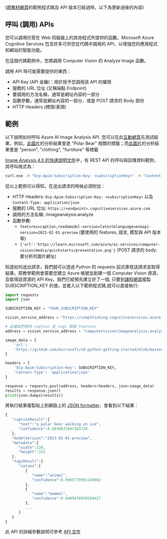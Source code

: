 ([原教材網頁](https://github.com/microsoft/c9-python-getting-started/tree/master/python-for-beginners/16%20-%20Calling%20APIs)的範例程式碼及 API 版本已經過時，以下為更新過後的內容)

## 呼叫 (調用) APIs

您可以調用托管在 Web 伺服器上的其他程式所提供的函數。Microsoft Azure Cognitive Services 包含許多可供您從代碼中調用的 API，以增強您的應用程式和網站的智能功能。

在這個代碼範例中，您將調用 Computer Vision 的 Analyze Image 函數。

調用 API 時可能需要提供的東西：

* API Key (API 金鑰)：用於授予您調用該 API 的權限
* 服務的 URL 位址 (又稱端點 Endpoint)
* 要調用的方法名稱，通常是網址內容的一部分
* 函數參數，通常是網址內容的一部分，或是 POST 請求的 Body 部份
* HTTP Headers (標頭/表頭)

## 範例

以下說明如何呼叫 Azure AI Image Analysis API. 您可以在此[互動網頁](https://portal.vision.cognitive.azure.com/demo/generic-image-tagging)先測試結果，例如，[此圖片](https://github.com/microsoft/c9-python-getting-started/blob/master/python-for-beginners/17%20-%20JSON/TestImages/PolarBear.jpg?raw=true)的分析結果會是 "Polar Bear" 相關的標籤；而[此圖片](https://portal.vision.cognitive.azure.com/dist/assets/ImageTaggingSample1-fd324157.jpg)的分析結果會是 "person", "clothing", "furniture" 等標籤

[Image Analysis 4.0 的快速說明文件](https://learn.microsoft.com/en-us/azure/ai-services/computer-vision/quickstarts-sdk/image-analysis-client-library-40?tabs=visual-studio%2Cwindows&pivots=programming-language-rest-api)中，有 REST API 的呼叫與回傳資料範例，其呼叫格式為：

```Bash
curl.exe -H "Ocp-Apim-Subscription-Key: <subscriptionKey>" -H "Content-Type: application/json" "https://<endpoint>/computervision/imageanalysis:analyze?features=caption,read&model-version=latest&language=en&api-version=2023-02-01-preview" -d "{'url':'https://learn.microsoft.com/azure/ai-services/computer-vision/media/quickstarts/presentation.png'}"
```

從以上範例可以得知，在送出請求的時候必須附加：

* HTTP Headers: `Ocp-Apim-Subscription-Key: <subscriptionKey>` 以及 `Content-Type: application/json`
* 服務的 URL 位址: `https://<endpoint>.cognitiveservices.azure.com`
* 調用的方法名稱: /imageanalysis:analyze
* 函數參數:
  * `features=caption,read&model-version=latest&language=en&api-version=2023-02-01-preview` (要使用的 features, 語言, 模型與 API 版本等)
  * `{'url':'https://learn.microsoft.com/azure/ai-services/computer-vision/media/quickstarts/presentation.png'}` (POST 請求的 body: 要分析的圖片網址)

知道如何送出請求，我們就可以透過 Python 的 requests 函式庫發送請求並取得結果。原教學範例會需要您建立 Azure 帳號並創建一個 Computer Vision 資源，及取得該資源的 API Key。我們已經預先建立好了一個, 只要到[課程網頁](./)複製 SUBSCRIPTION_KEY 的值，並套入以下範例程式碼,就可以直接執行:

```Python
import requests
import json

SUBSCRIPTION_KEY = "YOUR_SUBSCRIPTION_KEY"

vision_service_address = "https://compthinking.cognitiveservices.azure.com/"

# 此處我們使用 caption 及 tags 兩個 features
address = vision_service_address + "computervision/imageanalysis:analyze?features=caption,tags&model-version=latest&language=en&api-version=2023-02-01-preview"

image_data = {
    'url':
    'https://github.com/microsoft/c9-python-getting-started/blob/master/python-for-beginners/17%20-%20JSON/TestImages/PolarBear.jpg?raw=true'
}

headers = {
    'Ocp-Apim-Subscription-Key': SUBSCRIPTION_KEY,
    'Content-Type': 'application/json'
}

response = requests.post(address, headers=headers, json=image_data)
results = response.json()
print(json.dumps(results))
```

將執行結果複製貼上到網路上的 [JSON formatter](https://jsonformatter.org/)，會看到以下結果：

```JavaScript
{
   "captionResult":{
      "text":"a polar bear walking on ice",
      "confidence":0.8830837607383728
   },
   "modelVersion":"2023-02-01-preview",
   "metadata":{
      "width":220,
      "height":221
   },
   "tagsResult":{
      "values":[
         {
            "name":"animal",
            "confidence":0.9995779991149902
         },
         {
            "name":"mammal",
            "confidence":0.9989470839500427
         },
         ...
      ]
   }
}
```

此 API 的詳細參數說明可參考 [API 文件](https://learn.microsoft.com/en-us/azure/ai-services/computer-vision/how-to/call-analyze-image-40?tabs=rest&pivots=programming-language-rest-api)
